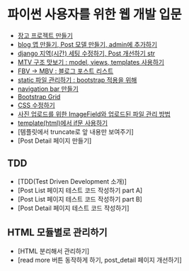 # 파이썬 사용자를 위한 웹 개발 입문

- [장고 프로젝트 만들기](log/make_django_project.md)
- [blog 앱 만들기, Post 모델 만들기, admin에 추가하기](log/make_blog.md)
- [django 지역(시간) 세팅 수정하기, Post 개선하기 str](log/django_time_setting.md)
- [MTV 구조 맛보기 : model, views, templates 사용하기](log/model_views_templates.md)
- [FBV -> MBV : 블로그 포스트 리스트](log/from_FBV_to_MBV_make_blog_post_list.md)
- [static 파일 관리하기 : bootstrap 적용을 위해](log/manage_static_file_to_adapt_bootstrap.md)
- [navigation bar 만들기](log/navigation_bar.md)
- [Bootstrap Grid](log/bootstrap_grid.md)
- [CSS 수정하기](log/revise_css.md)
- [사진 업로드를 위한 ImageField와 업로드된 파일 관리 방법](log/ImageField_to_upload_iamge.md)
- [template(html)에서 if문 사용하기](log/use_if_in_template.md)
- [템플릿에서 truncate로 앞 내용만 보여주기]
- [Post Detail 페이지 만들기]

## TDD

- [TDD(Test Driven Development 소개)]
- [Post List 페이지 테스트 코드 작성하기 part A]
- [Post List 페이지 테스트 코드 작성하기 part B]
- [Post Detail 페이지 테스트 코드 작성하기]

## HTML 모듈별로 관리하기

- [HTML 분리해서 관리하기]
- [read more 버튼 동작하게 하기, post_detail 페이지 개선하기]
